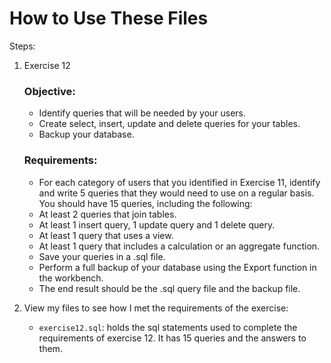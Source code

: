 # How to Use These Files
Steps:  
1. Exercise 12
   ### **Objective:**
   - Identify queries that will be needed by your users.
   - Create select, insert, update and delete queries for your tables.
   - Backup your database.

   ### **Requirements:**
   - For each category of users that you identified in Exercise 11, identify and write 5 queries that they would need to use on a regular basis. You should have 15 queries, including the following:  
   - At least 2 queries that join tables.
   - At least 1 insert query, 1 update query and 1 delete query.  
   - At least 1 query that uses a view.
   - At least 1 query that includes a calculation or an aggregate function.
   - Save your queries in a .sql file.
   - Perform a full backup of your database using the Export function in the workbench.
   - The end result should be the .sql query file and the backup file.
2. View my files to see how I met the requirements of the exercise:  
   - `exercise12.sql`: holds the sql statements used to complete the requirements of exercise 12. It has 15 queries and the answers to them.